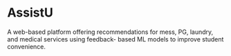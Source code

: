 # AssistU
A web-based platform offering recommendations for mess, PG, laundry, and medical services using feedback- based ML models to improve student convenience.
